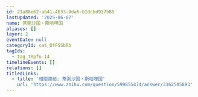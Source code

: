 ```yaml
---
id: 21a88e62-ab41-4633-9da6-b1dcbd937b85
lastUpdated: '2025-06-07'
name: 茶弼沙国・斯哈哩国
aliases: []
layer: 2
eventDate: null
categoryId: cat_OfFSSbRb
tagIds:
  - tag_TRpfu-I4
timelineEvents: []
relations: []
titledLinks:
  - title: '相關連結: 茶弼沙国・斯哈哩国'
    url: 'https://www.zhihu.com/question/599855474/answer/3162505893'
---
```


